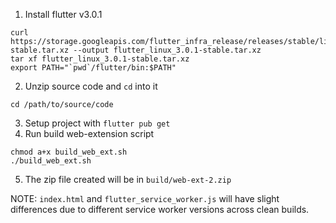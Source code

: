 1. Install flutter v3.0.1
```
curl https://storage.googleapis.com/flutter_infra_release/releases/stable/linux/flutter_linux_3.0.1-stable.tar.xz --output flutter_linux_3.0.1-stable.tar.xz
tar xf flutter_linux_3.0.1-stable.tar.xz
export PATH="`pwd`/flutter/bin:$PATH"
```
2. Unzip source code and `cd` into it 
```
cd /path/to/source/code
```
3. Setup project with `flutter pub get`
4. Run build web-extension script
```
chmod a+x build_web_ext.sh
./build_web_ext.sh
```
5. The zip file created will be in `build/web-ext-2.zip`

NOTE: `index.html` and `flutter_service_worker.js` will have slight differences due to different service worker versions across clean builds.